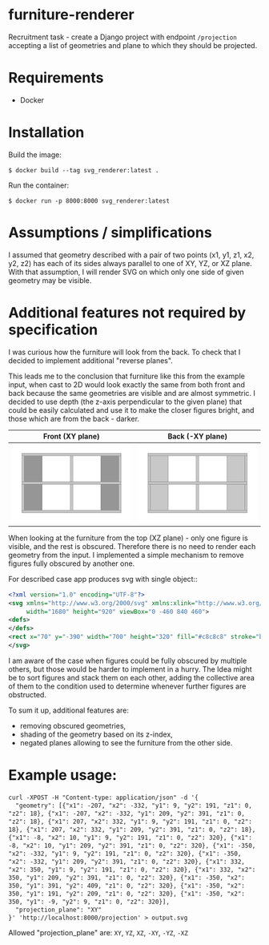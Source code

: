 # furniture-renderer
Recruitment task - create a Django project with endpoint `/projection` accepting a list of geometries and plane to 
which they should be projected.

# Requirements

- Docker

# Installation

Build the image:
```shell
$ docker build --tag svg_renderer:latest .
```


Run the container:
```shell
$ docker run -p 8000:8000 svg_renderer:latest
```

# Assumptions / simplifications
I assumed that geometry described with a pair of two points (x1, y1, z1, x2, y2, z2) has each of its sides always parallel 
to one of XY, YZ, or XZ plane. With that assumption, I will render SVG on which only one side of given geometry may be 
visible.

# Additional features not required by specification

I was curious how the furniture will look from the back. To check that I decided to implement additional 
"reverse planes". 

This leads me to the conclusion that furniture like this from the example input, when cast to 2D would look exactly the 
same from both front and back because the same geometries are visible and are almost symmetric. 
I decided to use depth (the z-axis perpendicular to the given plane) that could be easily calculated and use it to make 
the closer figures bright, and those which are from the back - darker. 

Front (XY plane)           |  Back (-XY plane)
:-------------------------:|:-------------------------:
![XY_plane](./example_outputs/example_XY.svg)  |  ![XY_rev_plane](./example_outputs/example_XY_rev.svg)


When looking at the furniture from the top (XZ plane) - only one figure is visible, and the rest is obscured. 
Therefore there is no need to render each geometry from the input. I implemented a simple mechanism to remove figures 
fully obscured by another one. 

For described case app produces svg with single <rect /> object:: 

```xml
<?xml version="1.0" encoding="UTF-8"?>
<svg xmlns="http://www.w3.org/2000/svg" xmlns:xlink="http://www.w3.org/1999/xlink"
     width="1680" height="920" viewBox="0 -460 840 460">
<defs>
</defs>
<rect x="70" y="-390" width="700" height="320" fill="#c8c8c8" stroke="black" stroke-width="1" />
</svg>
```

I am aware of the case when figures could be fully obscured by multiple others, 
but those would be harder to implement in a hurry. The Idea might be to sort figures and stack them on each other, 
adding the collective area of them to the condition used to determine whenever further figures are obstructed.

To sum it up, additional features are:
- removing obscured geometries,
- shading of the geometry based on its z-index,
- negated planes allowing to see the furniture from the other side.

# Example usage:

```shell
curl -XPOST -H "Content-type: application/json" -d '{
  "geometry": [{"x1": -207, "x2": -332, "y1": 9, "y2": 191, "z1": 0, "z2": 18}, {"x1": -207, "x2": -332, "y1": 209, "y2": 391, "z1": 0, "z2": 18}, {"x1": 207, "x2": 332, "y1": 9, "y2": 191, "z1": 0, "z2": 18}, {"x1": 207, "x2": 332, "y1": 209, "y2": 391, "z1": 0, "z2": 18}, {"x1": -8, "x2": 10, "y1": 9, "y2": 191, "z1": 0, "z2": 320}, {"x1": -8, "x2": 10, "y1": 209, "y2": 391, "z1": 0, "z2": 320}, {"x1": -350, "x2": -332, "y1": 9, "y2": 191, "z1": 0, "z2": 320}, {"x1": -350, "x2": -332, "y1": 209, "y2": 391, "z1": 0, "z2": 320}, {"x1": 332, "x2": 350, "y1": 9, "y2": 191, "z1": 0, "z2": 320}, {"x1": 332, "x2": 350, "y1": 209, "y2": 391, "z1": 0, "z2": 320}, {"x1": -350, "x2": 350, "y1": 391, "y2": 409, "z1": 0, "z2": 320}, {"x1": -350, "x2": 350, "y1": 191, "y2": 209, "z1": 0, "z2": 320}, {"x1": -350, "x2": 350, "y1": -9, "y2": 9, "z1": 0, "z2": 320}],
  "projection_plane": "XY"
}' 'http://localhost:8000/projection' > output.svg
```
Allowed "projection_plane" are: `XY`, `YZ`, `XZ`, `-XY`, `-YZ`, `-XZ`